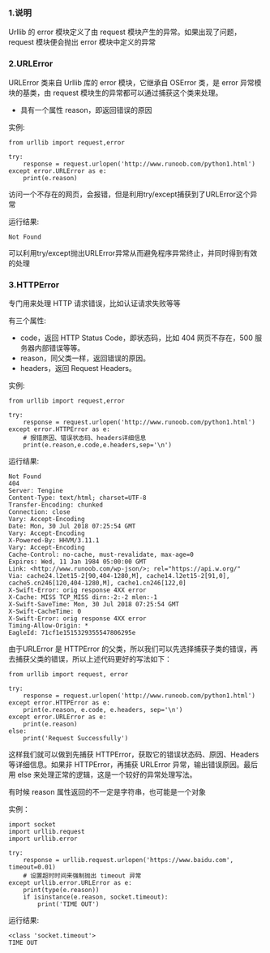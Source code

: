 ### 1.说明

Urllib 的 error 模块定义了由 request 模块产生的异常。如果出现了问题，request 模块便会抛出 error 模块中定义的异常

### 2.URLError

URLError 类来自 Urllib 库的 error 模块，它继承自 OSError 类，是 error 异常模块的基类，由 request 模块生的异常都可以通过捕获这个类来处理。

* 具有一个属性 reason，即返回错误的原因

实例:

```
from urllib import request,error

try:
    response = request.urlopen('http://www.runoob.com/python1.html')
except error.URLError as e:
    print(e.reason)
```

访问一个不存在的网页，会报错，但是利用try/except捕获到了URLError这个异常

运行结果:

```
Not Found
```

可以利用try/except抛出URLError异常从而避免程序异常终止，并同时得到有效的处理

### 3.HTTPError

专门用来处理 HTTP 请求错误，比如认证请求失败等等

有三个属性:

* code，返回 HTTP Status Code，即状态码，比如 404 网页不存在，500 服务器内部错误等等。
* reason，同父类一样，返回错误的原因。
* headers，返回 Request Headers。

实例:

```
from urllib import request,error

try:
    response = request.urlopen('http://www.runoob.com/python1.html')
except error.HTTPError as e:
    # 报错原因、错误状态码、headers详细信息 
    print(e.reason,e.code,e.headers,sep='\n')
```

运行结果:

```
Not Found
404
Server: Tengine
Content-Type: text/html; charset=UTF-8
Transfer-Encoding: chunked
Connection: close
Vary: Accept-Encoding
Date: Mon, 30 Jul 2018 07:25:54 GMT
Vary: Accept-Encoding
X-Powered-By: HHVM/3.11.1
Vary: Accept-Encoding
Cache-Control: no-cache, must-revalidate, max-age=0
Expires: Wed, 11 Jan 1984 05:00:00 GMT
Link: <http://www.runoob.com/wp-json/>; rel="https://api.w.org/"
Via: cache24.l2et15-2[90,404-1280,M], cache14.l2et15-2[91,0], cache5.cn246[120,404-1280,M], cache1.cn246[122,0]
X-Swift-Error: orig response 4XX error
X-Cache: MISS TCP_MISS dirn:-2:-2 mlen:-1
X-Swift-SaveTime: Mon, 30 Jul 2018 07:25:54 GMT
X-Swift-CacheTime: 0
X-Swift-Error: orig response 4XX error
Timing-Allow-Origin: *
EagleId: 71cf1e1515329355547806295e
```

由于URLError 是 HTTPError 的父类，所以我们可以先选择捕获子类的错误，再去捕获父类的错误，所以上述代码更好的写法如下：

```
from urllib import request, error

try:
    response = request.urlopen('http://www.runoob.com/python1.html')
except error.HTTPError as e:
    print(e.reason, e.code, e.headers, sep='\n')
except error.URLError as e:
    print(e.reason)
else:
    print('Request Successfully')
```

这样我们就可以做到先捕获 HTTPError，获取它的错误状态码、原因、Headers 等详细信息。如果非 HTTPError，再捕获 URLError 异常，输出错误原因。最后用 else 来处理正常的逻辑，这是一个较好的异常处理写法。



有时候 reason 属性返回的不一定是字符串，也可能是一个对象

实例：

```
import socket
import urllib.request
import urllib.error

try:
    response = urllib.request.urlopen('https://www.baidu.com', timeout=0.01)
    # 设置超时时间来强制抛出 timeout 异常
except urllib.error.URLError as e:
    print(type(e.reason))
    if isinstance(e.reason, socket.timeout):
        print('TIME OUT')
```

运行结果:

```
<class 'socket.timeout'>
TIME OUT
```



